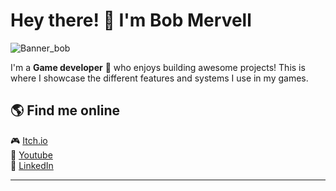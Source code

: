 # Hey there! 👋 I'm Bob Mervell

![Banner_bob](https://github.com/user-attachments/assets/7267bd50-1d60-482a-bd4d-4e6e93168cbd)


I'm a **Game developer** 🚀 who enjoys building awesome projects!
This is where I showcase the different features and systems I use in my games.
 <!--
## 🛠 Latest projects  
🔹 Languages: JavaScript, Python, C++  
🔹 Frontend: React, Vue, TailwindCSS  
🔹 Backend: Node.js, Express, Firebase  
🔹 Database: PostgreSQL, MongoDB  
-->
## 🌎 Find me online  
🎮 [Itch.io](https://bob-mervell.itch.io/)  
🎥 [Youtube](https://www.youtube.com/@bobmervell7044)  
🔗 [LinkedIn](https://www.linkedin.com/in/lucas-rouze)  

---

